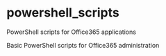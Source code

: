 # powershell_scripts
PowerShell scripts for Office365 applications

Basic PowerShell scripts for Office365 administration
